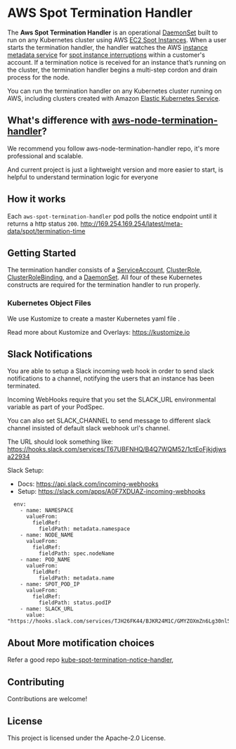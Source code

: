 # AWS Spot Termination Handler

The **Aws Spot Termination Handler** is an operational [DaemonSet](https://kubernetes.io/docs/concepts/workloads/controllers/daemonset/) built to run on any Kubernetes cluster using AWS [EC2 Spot Instances](https://aws.amazon.com/ec2/spot/). When a user starts the termination handler, the handler watches the AWS [instance metadata service](https://docs.aws.amazon.com/AWSEC2/latest/UserGuide/ec2-instance-metadata.html) for [spot instance interruptions](https://docs.aws.amazon.com/AWSEC2/latest/UserGuide/spot-interruptions.html) within a customer's account. If a termination notice is received for an instance that’s running on the cluster, the termination handler begins a multi-step cordon and drain process for the node.

You can run the termination handler on any Kubernetes cluster running on AWS, including clusters created with Amazon [Elastic Kubernetes Service](https://docs.aws.amazon.com/eks/latest/userguide/what-is-eks.html).

## What's difference with [aws-node-termination-handler](https://github.com/aws/aws-node-termination-handler/)?
We recommend you follow aws-node-termination-handler repo, it's more professional and scalable.  

And current project is just a lightweight version and more easier to start, is helpful to understand termination logic for everyone 

## How it works

Each `aws-spot-termination-handler` pod polls the notice endpoint until it returns a http status `200`. 
http://169.254.169.254/latest/meta-data/spot/termination-time 

## Getting Started
The termination handler consists of a [ServiceAccount](https://kubernetes.io/docs/tasks/configure-pod-container/configure-service-account/), [ClusterRole](https://kubernetes.io/docs/reference/access-authn-authz/rbac/), [ClusterRoleBinding](https://kubernetes.io/docs/reference/access-authn-authz/rbac/), and a [DaemonSet](https://kubernetes.io/docs/concepts/workloads/controllers/daemonset/). All four of these Kubernetes constructs are required for the termination handler to run properly.

### Kubernetes Object Files

We use Kustomize to create a master Kubernetes yaml file .

Read more about Kustomize and Overlays: https://kustomize.io

## Slack Notifications
You are able to setup a Slack incoming web hook in order to send slack notifications to a channel, notifying the users that an instance has been terminated.

Incoming WebHooks require that you set the SLACK_URL environmental variable as part of your PodSpec.

You can also set SLACK_CHANNEL to send message to different slack channel insisted of default slack webhook url's channel.

The URL should look something like: https://hooks.slack.com/services/T67UBFNHQ/B4Q7WQM52/1ctEoFjkjdjwsa22934

Slack Setup:
* Docs: https://api.slack.com/incoming-webhooks
* Setup: https://slack.com/apps/A0F7XDUAZ-incoming-webhooks

```
  env:
    - name: NAMESPACE
      valueFrom:
        fieldRef:
          fieldPath: metadata.namespace
    - name: NODE_NAME
      valueFrom:
        fieldRef:
          fieldPath: spec.nodeName
    - name: POD_NAME
      valueFrom:
        fieldRef:
          fieldPath: metadata.name
    - name: SPOT_POD_IP
      valueFrom:
        fieldRef:
          fieldPath: status.podIP
    - name: SLACK_URL
      value: "https://hooks.slack.com/services/TJH26FK44/BJKR24M1C/GMYZOXmZn6Lg30nl5Hdiz23"
```
## About More motification choices
Refer a good repo [kube-spot-termination-notice-handler](https://github.com/kube-aws/kube-spot-termination-notice-handler), 

##  Contributing
Contributions are welcome!  

## License
This project is licensed under the Apache-2.0 License.
